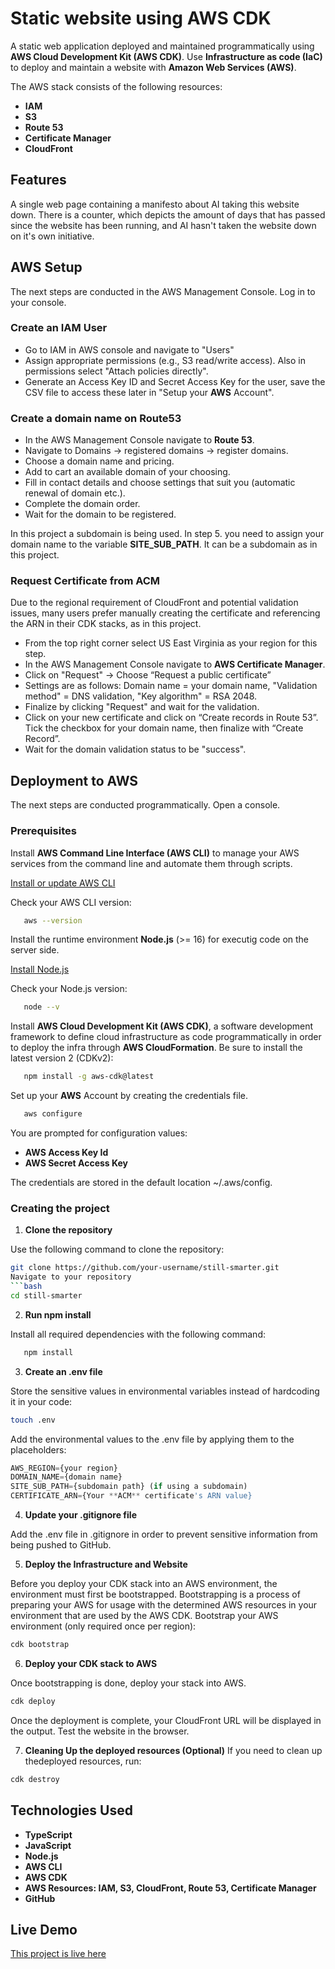 # Static website using AWS CDK

A static web application deployed and maintained programmatically using **AWS Cloud Development Kit (AWS CDK)**. Use **Infrastructure as code (IaC)** to deploy and maintain a website with **Amazon Web Services (AWS)**.

The AWS stack consists of the following resources:
- **IAM**
- **S3**
- **Route 53**
- **Certificate Manager**
- **CloudFront**

## Features

A single web page containing a manifesto about AI taking this website down. There is a counter, which depicts the amount of days that has passed since the website has been running, and AI hasn't taken the website down on it's own initiative.

## AWS Setup
The next steps are conducted in the AWS Management Console. Log in to your console.

### Create an IAM User
   - Go to IAM in AWS console and navigate to "Users"
   - Assign appropriate permissions (e.g., S3 read/write access). Also in permissions select "Attach policies directly".
   - Generate an Access Key ID and Secret Access Key for the user, save the CSV file to access these later in "Setup your **AWS** Account".

### Create a domain name on Route53
   - In the AWS Management Console navigate to **Route 53**.
   - Navigate to Domains -> registered domains -> register domains.
   - Choose a domain name and pricing.
   - Add to cart an available domain of your choosing.
   - Fill in contact details and choose settings that suit you (automatic renewal of domain etc.).
   - Complete the domain order.
   - Wait for the domain to be registered.

In this project a subdomain is being used. In step 5. you need to assign your domain name to the variable **SITE_SUB_PATH**. It can be a subdomain as in this project.

### Request Certificate from ACM
Due to the regional requirement of CloudFront and potential validation issues, many users prefer manually creating the certificate and referencing the ARN in their CDK stacks, as in this project.
   - From the top right corner select US East Virginia as your region for this step.
   - In the AWS Management Console navigate to **AWS Certificate Manager**.
   - Click on "Request" -> Choose “Request a public certificate”
   - Settings are as follows: Domain name = your domain name, "Validation method" = DNS validation, "Key algorithm" = RSA 2048.
   - Finalize by clicking "Request" and wait for the validation.
   - Click on your new certificate and click on “Create records in Route 53”. Tick the checkbox for your domain name, then finalize with “Create Record”.
   - Wait for the domain validation status to be "success".

## Deployment to AWS
The next steps are conducted programmatically. Open a console.

### Prerequisites
Install **AWS Command Line Interface (AWS CLI)** to manage your AWS services from the command line and automate them through scripts.

[Install or update AWS CLI](https://docs.aws.amazon.com/cli/latest/userguide/getting-started-install.html)

Check your AWS CLI version:
```bash
   aws --version
   ```
Install the runtime environment **Node.js** (>= 16) for executig code on the server side.

[Install Node.js](https://nodejs.org/en/download)

Check your Node.js version:
```bash
   node --v
   ```
Install **AWS Cloud Development Kit (AWS CDK)**, a software development framework to define cloud infrastructure as code programmatically in order to deploy the infra through **AWS CloudFormation**. Be sure to install the latest version 2 (CDKv2):
```bash
   npm install -g aws-cdk@latest
   ```
Set up your **AWS** Account by creating the credentials file.

```bash
   aws configure
   ```
You are prompted for configuration values:
- **AWS Access Key Id**
- **AWS Secret Access Key**

The credentials are stored in the default location ~/.aws/config.

### Creating the project

1. **Clone the repository**

Use the following command to clone the repository:
```bash
git clone https://github.com/your-username/still-smarter.git
Navigate to your repository
```bash
cd still-smarter
```
   
2. **Run npm install**

Install all required dependencies with the following command:
```bash
   npm install
```

3. **Create an .env file**

Store the sensitive values in environmental variables instead of hardcoding it in your code:
```bash
touch .env
```
Add the environmental values to the .env file by applying them to the placeholders:
```TypeScript
AWS_REGION={your region}
DOMAIN_NAME={domain name}
SITE_SUB_PATH={subdomain path} (if using a subdomain)
CERTIFICATE_ARN={Your **ACM** certificate's ARN value}
```

4. **Update your .gitignore file**

Add the .env file in .gitignore in order to prevent sensitive information from being pushed to GitHub.

5. **Deploy the Infrastructure and Website**

Before you deploy your CDK stack into an AWS environment, the environment must first be bootstrapped. Bootstrapping is a process of preparing your AWS for usage with the determined AWS resources in your environment that are used by the AWS CDK.
Bootstrap your AWS environment (only required once per region):
```bash
cdk bootstrap
```
6. **Deploy your CDK stack to AWS**

Once bootstrapping is done, deploy your stack into AWS.
```bash
cdk deploy
```
Once the deployment is complete, your CloudFront URL will be displayed in the output. Test the website in the browser.

7. **Cleaning Up the deployed resources (Optional)**
If you need to clean up thedeployed resources, run:

```bash
cdk destroy
```

## Technologies Used
- **TypeScript**
- **JavaScript**
- **Node.js**
- **AWS CLI**
- **AWS CDK**
- **AWS Resources: IAM, S3, CloudFront, Route 53, Certificate Manager**
- **GitHub**

## Live Demo
[This project is live here](https://still-smarter.resumeruuskanen.click/)
